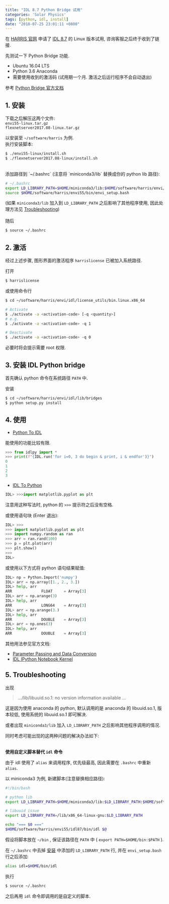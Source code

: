 ```yaml
---
title: "IDL 8.7 Python Bridge 试用"
categories: 'Solar Physics'
tags: [python, idl, install]
date: "2018-07-25 23:01:11 +0800"
---
```


在 [HARRIS 官网](http://harrisgeospatial.com) 申请了 [IDL 8.7](http://harrisgeospatial.com/docs/WhatsNew.html) 的 Linux 版本试用, 咨询客服之后终于收到了链接.

先测试一下 Python Bridge 功能.

- Ubuntu 16.04 LTS
- Python 3.6 Anaconda
- 需要使用收到的激活码 (试用期一个月. 激活之后运行程序不会自动退出)

参考 [Python Bridge 官方文档](https://www.harrisgeospatial.com/docs/Python.html)

<!--more-->

## 1. 安装

下载之后解压这两个文件:<br>
`envi55-linux.tar.gz`<br>
`flexnetserver2017.08-linux.tar.gz`

以安装至 `~/software/harris` 为例.
<br>
执行安装脚本:

```sh
$ ./envi55-linux/install.sh
$ ./flexnetserver2017.08-linux/install.sh
```

<br>
添加路径到 `~/.bashrc` (注意将 `miniconda3/lib` 替换成你的 python lib 路径):

```sh
# ~/.bashrc
export LD_LIBRARY_PATH=$HOME/miniconda3/lib:$HOME/software/harris/envi/idl/bin/bin.linux.x86_64:$LD_LIBRARY_PATH
source $HOME/software/harris/envi55/bin/envi_setup.bash
```

(如果 `miniconda3/lib` 加入到 `LD_LIBRARY_PATH` 之后影响了其他程序使用, 因此处理方法见 [Troubleshooting](#5-troubleshooting))
<br><br>
随后

```sh
$ source ~/.bashrc
```

## 2. 激活

经过上述步骤, 图形界面的激活程序 `harrislicense` 已被加入系统路径.

打开

```sh
$ harrislicense
```

或使用命令行

```sh
$ cd ~/software/harris/envi/idl/license_utils/bin.linux.x86_64

# Activate
$ ./activate -a <activation-code> [-q <quantity>]
# e.g.
$ ./activate -a <activation-code> -q 1

# Deactivate
$ ./activate -a <activation-code> -q 0
```

必要时将会提示需要 root 权限.

## 3. 安装 IDL Python bridge

首先确认 python 命令在系统路径 `PATH` 中.

安装

```sh
$ cd ~/software/harris/envi/idl/lib/bridges
$ python setup.py install
```

## 4. 使用

- [Python To IDL](https://www.harrisgeospatial.com/docs/PythonToIDL.html)

能使用的功能比较有限.

```python
>>> from idlpy import *
>>> print(f"{IDL.run('for i=0, 3 do begin & print, i & endfor')}")
0
1
2
3
```

- [IDL To Python](https://www.harrisgeospatial.com/docs/IDLToPython.html)

```python
IDL> >>>import matplotlib.pyplot as plt
```

注意用这种写法时, python 的 `>>>` 提示符之后没有空格.

或使用语句块 (Enter 退出):

```python
IDL> >>>
>>> import matplotlib.pyplot as plt
>>> import numpy.random as ran
>>> arr = ran.rand(100)
>>> p = plt.plot(arr)
>>> plt.show()
>>>
IDL>
```

或使用以下方式将 python 语句结果赋值:

```python
IDL> np = Python.Import('numpy')
IDL> arr = np.array([1., 2., 3.])
IDL> help, arr
ARR             FLOAT     = Array[3]
IDL> arr = np.arange(3)          
IDL> help, arr         
ARR             LONG64    = Array[3]
IDL> arr = np.arange(3.)
IDL> help, arr          
ARR             DOUBLE    = Array[3]
IDL> arr = np.ones(3)   
IDL> help, arr       
ARR             DOUBLE    = Array[3]
```

其他用法参见官方文档:

- [Parameter Passing and Data Conversion](https://www.harrisgeospatial.com/docs/pythondataconvert.html)
- [IDL IPython Notebook Kernel
](https://www.harrisgeospatial.com/docs/idl_kernel.html)

## 5. Troubleshooting

出现
> .../lib/libuuid.so.1: no version information available ...

这是因为使用 anaconda 的 python, 默认调用的是 anaconda 的 libuuid.so.1, 版本较低, 使用系统的 libuuid.so.1 即可解决.

或者出现 `miniconda3/lib` 加入 `LD_LIBRARY_PATH` 之后影响其他程序调用的情况.

同时考虑可能出现的这两种问题的解决办法如下:<br><br>

**使用自定义脚本替代 `idl` 命令**

由于 idl 使用了 `alias` 来调用程序, 优先级最高, 因此需要在 `.bashrc` 中重新 `alias`.

以 miniconda3 为例, 新建脚本(注意替换相应路径):

```sh
#!/bin/bash

# python lib
export LD_LIBRARY_PATH=$HOME/miniconda3/lib:$LD_LIBRARY_PATH:$HOME/software/harris/envi/idl/bin/bin.linux.x86_64:$LD_LIBRARY_PATH

# libuuid issue
export LD_LIBRARY_PATH=/lib/x86_64-linux-gnu:$LD_LIBRARY_PATH

echo "=== $0 ==="
$HOME/software/harris/envi55/idl87/bin/idl $@
```

假设将脚本放在 `~/bin` , 保证该路径在 `PATH` 中 ( `export PATH=$HOME/bin:$PATH` ).

在 `~/.bashrc` 中去掉 [安装](#1-安装) 中添加的 `LD_LIBRARY_PATH` 行, 并在 `envi_setup.bash` 行之后添加:

```sh
alias idl=$HOME/bin/idl
```

执行

```sh
$ source ~/.bashrc
```

之后再用 `idl` 命令即调用的是自定义的脚本.
